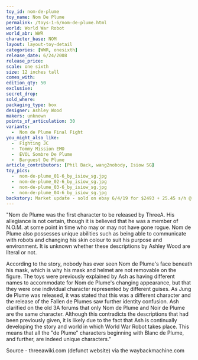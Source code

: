 ```yaml
---
toy_id: nom-de-plume
toy_name: Nom De Plume
permalink: /toys-1-6/nom-de-plume.html
world: World War Robot
world_abr: WWR
character_base: NOM
layout: layout-toy-detail
categories: [WWR, onesixth]
release_date: 6/24/2008
release_price: 
scale: one sixth
size: 12 inches tall
comes_with: 
edition_qty: 50 
exclusive:
secret_drop:
sold_where: 
packaging_type: box
designer: Ashley Wood
makers: unknown
points_of_articulation: 30
variants: 
  -  Nom de Plume Final Fight
you_might_also_like:
  -  Fighting JC
  -  Tommy Mission EMO
  -  EVOL Sombre De Plume
  -  Barguest De Plume
article_contributors: [Phil Back, wang2nobody, Isiow SG]
toy_pics:
  -  nom-de-plume_01-6_by_isiow_sg.jpg
  -  nom-de-plume_02-6_by_isiow_sg.jpg
  -  nom-de-plume_03-6_by_isiow_sg.jpg
  -  nom-de-plume_04-6_by_isiow_sg.jpg
backstory: Market update - sold on ebay 6/4/19 for $2493 + 25.45 s/h @ 6 bids (with both ankle pegs broken and a detached shoulder joint). 
---
```

"Nom de Plume was the first character to be released by ThreeA. His allegiance is not certain, though it is believed that he was a member of N.O.M. at some point in time who may or may not have gone rogue. Nom de Plume also possesses unique abilities such as being able to communicate with robots and changing his skin colour to suit his purpose and environment. It is unknown whether these descriptions by Ashley Wood are literal or not. 
  
According to the story, nobody has ever seen Nom de Plume's face beneath his mask, which is why his mask and helmet are not removable on the figure. The toys were previously explained by Ash as having different names to accommodate for Nom de Plume's changing appearance, but that they were one individual character represented by different guises. As Jung de Plume was released, it was stated that this was a different character and the release of the Fallen de Plumes saw further identity confusion. Ash clarified on the old 3A forums that only Nom de Plume and Noir de Plume are the same character. Although this contradicts the descriptions that had been previously given, it is likely due to the fact that Ash is continually developing the story and world in which World War Robot takes place. This means that all the "de Plume" characters beginning with Blanc de Plume, and further, are indeed unique characters."

Source - threeawiki.com (defunct website) via the waybackmachine.com